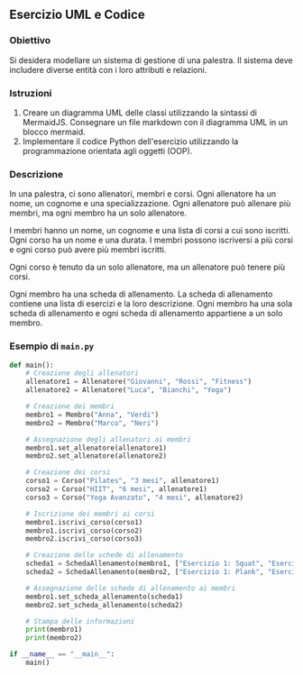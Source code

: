## Esercizio UML e Codice

### Obiettivo

Si desidera modellare un sistema di gestione di una palestra. Il sistema deve includere diverse entità con i loro attributi e relazioni.

### Istruzioni

1. Creare un diagramma UML delle classi utilizzando la sintassi di MermaidJS. Consegnare un file markdown con il diagramma UML in un blocco mermaid.
2. Implementare il codice Python dell'esercizio utilizzando la programmazione orientata agli oggetti (OOP).

### Descrizione

In una palestra, ci sono allenatori, membri e corsi. Ogni allenatore ha un nome, un cognome e una specializzazione. Ogni allenatore può allenare più membri, ma ogni membro ha un solo allenatore.

I membri hanno un nome, un cognome e una lista di corsi a cui sono iscritti. Ogni corso ha un nome e una durata. I membri possono iscriversi a più corsi e ogni corso può avere più membri iscritti.

Ogni corso è tenuto da un solo allenatore, ma un allenatore può tenere più corsi.

Ogni membro ha una scheda di allenamento. La scheda di allenamento contiene una lista di esercizi e la loro descrizione. Ogni membro ha una sola scheda di allenamento e ogni scheda di allenamento appartiene a un solo membro.

### Esempio di `main.py`

```python
def main():
    # Creazione degli allenatori
    allenatore1 = Allenatore("Giovanni", "Rossi", "Fitness")
    allenatore2 = Allenatore("Luca", "Bianchi", "Yoga")

    # Creazione dei membri
    membro1 = Membro("Anna", "Verdi")
    membro2 = Membro("Marco", "Neri")

    # Assegnazione degli allenatori ai membri
    membro1.set_allenatore(allenatore1)
    membro2.set_allenatore(allenatore2)

    # Creazione dei corsi
    corso1 = Corso("Pilates", "3 mesi", allenatore1)
    corso2 = Corso("HIIT", "6 mesi", allenatore1)
    corso3 = Corso("Yoga Avanzato", "4 mesi", allenatore2)

    # Iscrizione dei membri ai corsi
    membro1.iscrivi_corso(corso1)
    membro1.iscrivi_corso(corso2)
    membro2.iscrivi_corso(corso3)

    # Creazione delle schede di allenamento
    scheda1 = SchedaAllenamento(membro1, ["Esercizio 1: Squat", "Esercizio 2: Push-up"])
    scheda2 = SchedaAllenamento(membro2, ["Esercizio 1: Plank", "Esercizio 2: Burpee"])

    # Assegnazione delle schede di allenamento ai membri
    membro1.set_scheda_allenamento(scheda1)
    membro2.set_scheda_allenamento(scheda2)

    # Stampa delle informazioni
    print(membro1)
    print(membro2)

if __name__ == "__main__":
    main()
```
